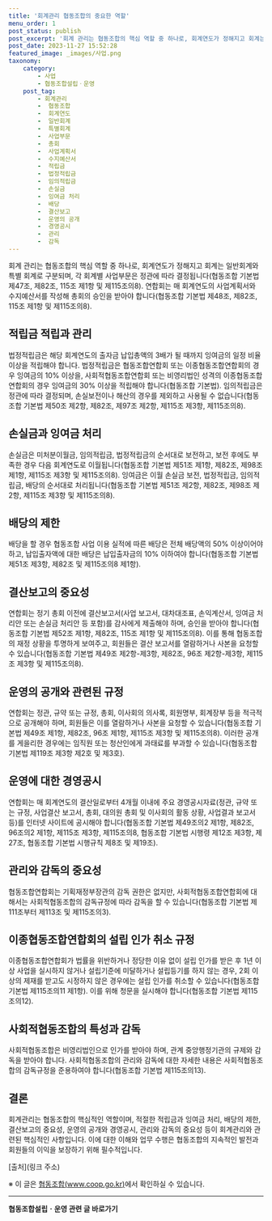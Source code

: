 ```yaml
---
title: '회계관리 협동조합의 중요한 역할'
menu_order: 1
post_status: publish
post_excerpt: '회계 관리는 협동조합의 핵심 역할 중 하나로, 회계연도가 정해지고 회계는 일반회계와 특별 회계로 구분되며, 각 회계별 사업부문은 정관에 따라 결정됩니다 협동조합 기본법 제47조, 제82조, 115조 제1항 및 제115조의8 . 연합회는 매 회계연도의 사업계획서와 수지예산서를 작성해 총회의 승인을 받아야 합니다 협동조합 기본법 제48조, 제82조, 115조 제1항 및 제115조의8 .'
post_date: 2023-11-27 15:52:28
featured_image: _images/사업.png
taxonomy:
    category:
        - 사업
        - 협동조합설립ㆍ운영
    post_tag:
        - 회계관리
        -  협동조합
        -  회계연도
        -  일반회계
        -  특별회계
        -  사업부문
        -  총회
        -  사업계획서
        -  수지예산서
        -  적립금
        -  법정적립금
        -  임의적립금
        -  손실금
        -  잉여금 처리
        -  배당
        -  결산보고
        -  운영의 공개
        -  경영공시
        -  관리
        -  감독
---
```



회계 관리는 협동조합의 핵심 역할 중 하나로, 회계연도가 정해지고 회계는 일반회계와 특별 회계로 구분되며, 각 회계별 사업부문은 정관에 따라 결정됩니다(협동조합 기본법 제47조, 제82조, 115조 제1항 및 제115조의8). 연합회는 매 회계연도의 사업계획서와 수지예산서를 작성해 총회의 승인을 받아야 합니다(협동조합 기본법 제48조, 제82조, 115조 제1항 및 제115조의8).

## 적립금 적립과 관리

법정적립금은 해당 회계연도의 출자금 납입총액의 3배가 될 때까지 잉여금의 일정 비율 이상을 적립해야 합니다. 법정적립금은 협동조합연합회 또는 이종협동조합연합회의 경우 잉여금의 10% 이상을, 사회적협동조합연합회 또는 비영리법인 성격의 이종협동조합연합회의 경우 잉여금의 30% 이상을 적립해야 합니다(협동조합 기본법). 임의적립금은 정관에 따라 결정되며, 손실보전이나 해산의 경우를 제외하고 사용될 수 없습니다(협동조합 기본법 제50조 제2항, 제82조, 제97조 제2항, 제115조 제3항, 제115조의8).

## 손실금과 잉여금 처리

손실금은 미처분이월금, 임의적립금, 법정적립금의 순서대로 보전하고, 보전 후에도 부족한 경우 다음 회계연도로 이월됩니다(협동조합 기본법 제51조 제1항, 제82조, 제98조 제1항, 제115조 제3항 및 제115조의8). 잉여금은 이월 손실금 보전, 법정적립금, 임의적립금, 배당의 순서대로 처리됩니다(협동조합 기본법 제51조 제2항, 제82조, 제98조 제2항, 제115조 제3항 및 제115조의8).

## 배당의 제한

배당을 할 경우 협동조합 사업 이용 실적에 따른 배당은 전체 배당액의 50% 이상이어야 하고, 납입출자액에 대한 배당은 납입출자금의 10% 이하여야 합니다(협동조합 기본법 제51조 제3항, 제82조 및 제115조의8 제1항).

## 결산보고의 중요성

연합회는 정기 총회 이전에 결산보고서(사업 보고서, 대차대조표, 손익계산서, 잉여금 처리안 또는 손실금 처리안 등 포함)를 감사에게 제출해야 하며, 승인을 받아야 합니다(협동조합 기본법 제52조 제1항, 제82조, 115조 제1항 및 제115조의8). 이를 통해 협동조합의 재정 상황을 투명하게 보여주고, 회원들은 결산 보고서를 열람하거나 사본을 요청할 수 있습니다(협동조합 기본법 제49조 제2항-제3항, 제82조, 96조 제2항-제3항, 제115조 제3항 및 제115조의8).

## 운영의 공개와 관련된 규정

연합회는 정관, 규약 또는 규정, 총회, 이사회의 의사록, 회원명부, 회계장부 등을 적극적으로 공개해야 하며, 회원들은 이를 열람하거나 사본을 요청할 수 있습니다(협동조합 기본법 제49조 제1항, 제82조, 96조 제1항, 제115조 제3항 및 제115조의8). 이러한 공개를 게을리한 경우에는 임직원 또는 청산인에게 과태료를 부과할 수 있습니다(협동조합 기본법 제119조 제3항 제2호 및 제3호).

## 운영에 대한 경영공시

연합회는 매 회계연도의 결산일로부터 4개월 이내에 주요 경영공시자료(정관, 규약 또는 규정, 사업결산 보고서, 총회, 대의원 총회 및 이사회의 활동 상황, 사업결과 보고서 등)를 인터넷 사이트에 공시해야 합니다(협동조합 기본법 제49조의2 제1항, 제82조, 96조의2 제1항, 제115조 제3항, 제115조의8, 협동조합 기본법 시행령 제12조 제3항, 제27조, 협동조합 기본법 시행규칙 제8조 및 제19조).

## 관리와 감독의 중요성

협동조합연합회는 기획재정부장관의 감독 권한은 없지만, 사회적협동조합연합회에 대해서는 사회적협동조합의 감독규정에 따라 감독을 할 수 있습니다(협동조합 기본법 제111조부터 제113조 및 제115조의3).

## 이종협동조합연합회의 설립 인가 취소 규정

이종협동조합연합회가 법률을 위반하거나 정당한 이유 없이 설립 인가를 받은 후 1년 이상 사업을 실시하지 않거나 설립기준에 미달하거나 설립등기를 하지 않는 경우, 2회 이상의 제재를 받고도 시정하지 않은 경우에는 설립 인가를 취소할 수 있습니다(협동조합 기본법 제115조의11 제1항). 이를 위해 청문을 실시해야 합니다(협동조합 기본법 제115조의12).

## 사회적협동조합의 특성과 감독

사회적협동조합은 비영리법인으로 인가를 받아야 하며, 관계 중앙행정기관의 규제와 감독을 받아야 합니다. 사회적협동조합의 관리와 감독에 대한 자세한 내용은 사회적협동조합의 감독규정을 준용하여야 합니다(협동조합 기본법 제115조의13).

## 결론

회계관리는 협동조합의 핵심적인 역할이며, 적절한 적립금과 잉여금 처리, 배당의 제한, 결산보고의 중요성, 운영의 공개와 경영공시, 관리와 감독의 중요성 등이 회계관리와 관련된 핵심적인 사항입니다. 이에 대한 이해와 업무 수행은 협동조합의 지속적인 발전과 회원들의 이익을 보장하기 위해 필수적입니다.

[출처](링크 주소)

※ 이 글은 [협동조합(www.coop.go.kr)](http://www.coop.go.kr/)에서 확인하실 수 있습니다.
<!-- wp:separator -->
<hr class="wp-block-separator has-alpha-channel-opacity"/>
<!-- /wp:separator -->

<!-- wp:group {"backgroundColor":"base","layout":{"type":"constrained"}} -->
<div class="wp-block-group has-base-background-color has-background"><!-- wp:paragraph {"align":"center","fontSize":"medium"} -->
<p class="has-text-align-center has-large-font-size"><strong>협동조합설립ㆍ운영 관련 글 바로가기</strong></p>
<!-- /wp:paragraph -->


<!-- wp:latest-posts
{"categories":[{"id":27952,"count":19,"description":"","link":"https://uknowlaw.com/category/%ed%98%91%eb%8f%99%ec%a1%b0%ed%95%a9%ec%84%a4%eb%a6%bd%e3%86%8d%ec%9a%b4%ec%98%81/","name":"협동조합설립ㆍ운영","slug":"협동조합설립ㆍ운영","taxonomy":"category","parent":0,"meta":[],"_links":{"self":[{"href":"https://uknowlaw.com/wp-json/wp/v2/categories/27952"}],"collection":[{"href":"https://uknowlaw.com/wp-json/wp/v2/categories"}],"about":[{"href":"https://uknowlaw.com/wp-json/wp/v2/taxonomies/category"}],"wp:post_type":[{"href":"https://uknowlaw.com/wp-json/wp/v2/posts?categories=27952"}],"curies":[{"name":"wp","href":"https://api.w.org/{rel}","templated":true}]}}],"postsToShow":100,"excerptLength":28,"postLayout":"grid","columns":2,"featuredImageAlign":"left","featuredImageSizeSlug":"large","fontSize":"small"} /--></div>
<!-- /wp:group -->